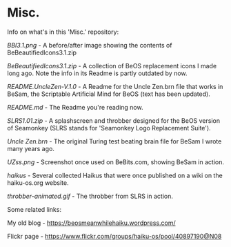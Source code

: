 # Misc.
Info on what's in this 'Misc.' repository:


*BBI3.1.png* - A before/after image showing the contents of BeBeautifiedIcons3.1.zip

*BeBeautifiedIcons3.1.zip* - A collection of BeOS replacement icons I made long ago. Note the info in its Readme is partly outdated by now.

*README.UncleZen-V.1.0* - A Readme for the Uncle Zen.brn file that works in BeSam, the Scriptable Artificial Mind for BeOS (text has been updated).

*README.md* - The Readme you're reading now.

*SLRS1.01.zip* - A splashscreen and throbber designed for the BeOS version of Seamonkey (SLRS stands for 'Seamonkey Logo Replacement Suite').

*Uncle Zen.brn* - The original Turing test beating brain file for BeSam I wrote many years ago.

*UZss.png* - Screenshot once used on BeBits.com, showing BeSam in action.

*haikus* - Several collected Haikus that were once published on a wiki on the haiku-os.org website.

*throbber-animated.gif* - The throbber from SLRS in action.


Some related links:

My old blog - https://beosmeanwhilehaiku.wordpress.com/

Flickr page - https://www.flickr.com/groups/haiku-os/pool/40897190@N08
